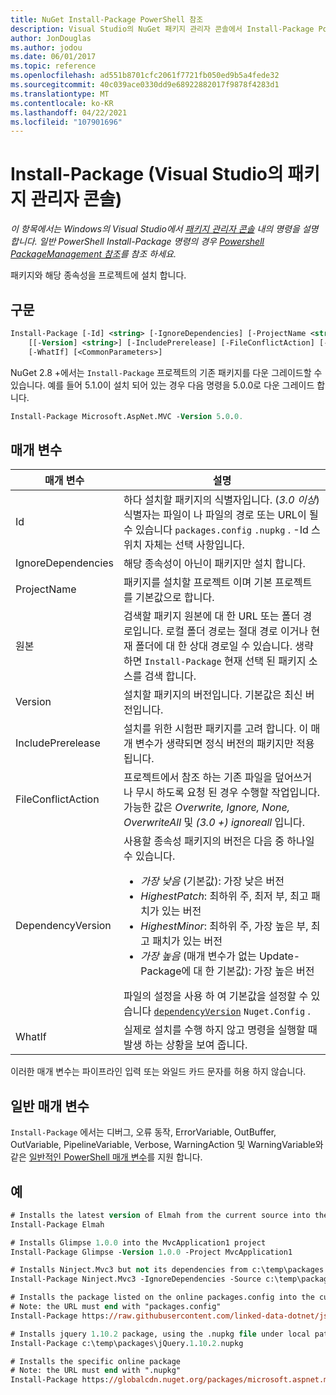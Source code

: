 ```yaml
---
title: NuGet Install-Package PowerShell 참조
description: Visual Studio의 NuGet 패키지 관리자 콘솔에서 Install-Package PowerShell 명령에 대 한 참조입니다.
author: JonDouglas
ms.author: jodou
ms.date: 06/01/2017
ms.topic: reference
ms.openlocfilehash: ad551b8701cfc2061f7721fb050ed9b5a4fede32
ms.sourcegitcommit: 40c039ace0330dd9e68922882017f9878f4283d1
ms.translationtype: MT
ms.contentlocale: ko-KR
ms.lasthandoff: 04/22/2021
ms.locfileid: "107901696"
---
```

# <a name="install-package-package-manager-console-in-visual-studio"></a>Install-Package (Visual Studio의 패키지 관리자 콘솔)

*이 항목에서는 Windows의 Visual Studio에서 [패키지 관리자 콘솔](../../consume-packages/install-use-packages-powershell.md) 내의 명령을 설명 합니다. 일반 PowerShell Install-Package 명령의 경우 [Powershell PackageManagement 참조](/powershell/module/packagemanagement)를 참조 하세요.*

패키지와 해당 종속성을 프로젝트에 설치 합니다.

## <a name="syntax"></a>구문

```ps
Install-Package [-Id] <string> [-IgnoreDependencies] [-ProjectName <string>] [[-Source] <string>] 
    [[-Version] <string>] [-IncludePrerelease] [-FileConflictAction] [-DependencyVersion]
    [-WhatIf] [<CommonParameters>]
```

NuGet 2.8 +에서는 `Install-Package` 프로젝트의 기존 패키지를 다운 그레이드할 수 있습니다. 예를 들어 5.1.0이 설치 되어 있는 경우 다음 명령을 5.0.0로 다운 그레이드 합니다.

```ps
Install-Package Microsoft.AspNet.MVC -Version 5.0.0.
```

## <a name="parameters"></a>매개 변수

| 매개 변수 | 설명 |
| --- | --- |
| Id | 하다 설치할 패키지의 식별자입니다. (*3.0 이상*) 식별자는 파일이 나 파일의 경로 또는 URL이 될 수 있습니다 `packages.config` `.nupkg` . -Id 스위치 자체는 선택 사항입니다. |
| IgnoreDependencies | 해당 종속성이 아닌이 패키지만 설치 합니다. |
| ProjectName | 패키지를 설치할 프로젝트 이며 기본 프로젝트를 기본값으로 합니다. |
| 원본 | 검색할 패키지 원본에 대 한 URL 또는 폴더 경로입니다. 로컬 폴더 경로는 절대 경로 이거나 현재 폴더에 대 한 상대 경로일 수 있습니다. 생략 하면 `Install-Package` 현재 선택 된 패키지 소스를 검색 합니다. |
| Version | 설치할 패키지의 버전입니다. 기본값은 최신 버전입니다. |
| IncludePrerelease | 설치를 위한 시험판 패키지를 고려 합니다. 이 매개 변수가 생략되면 정식 버전의 패키지만 적용됩니다. |
| FileConflictAction | 프로젝트에서 참조 하는 기존 파일을 덮어쓰거나 무시 하도록 요청 된 경우 수행할 작업입니다. 가능한 값은 *Overwrite, Ignore, None, OverwriteAll* 및 *(3.0 +)* *ignoreall* 입니다. |
| DependencyVersion | 사용할 종속성 패키지의 버전은 다음 중 하나일 수 있습니다.<br/><ul><li>*가장 낮음* (기본값): 가장 낮은 버전</li><li>*HighestPatch*: 최하위 주, 최저 부, 최고 패치가 있는 버전</li><li>*HighestMinor*: 최하위 주, 가장 높은 부, 최고 패치가 있는 버전</li><li>*가장 높음* (매개 변수가 없는 Update-Package에 대 한 기본값): 가장 높은 버전</li></ul>파일의 설정을 사용 하 여 기본값을 설정할 수 있습니다 [`dependencyVersion`](../nuget-config-file.md#config-section) `Nuget.Config` . |
| WhatIf | 실제로 설치를 수행 하지 않고 명령을 실행할 때 발생 하는 상황을 보여 줍니다. |

이러한 매개 변수는 파이프라인 입력 또는 와일드 카드 문자를 허용 하지 않습니다.

## <a name="common-parameters"></a>일반 매개 변수

`Install-Package` 에서는 디버그, 오류 동작, ErrorVariable, OutBuffer, OutVariable, PipelineVariable, Verbose, WarningAction 및 WarningVariable와 같은 [일반적인 PowerShell 매개 변수](/powershell/module/microsoft.powershell.core/about/about_commonparameters)를 지원 합니다.

## <a name="examples"></a>예

```ps
# Installs the latest version of Elmah from the current source into the default project
Install-Package Elmah

# Installs Glimpse 1.0.0 into the MvcApplication1 project
Install-Package Glimpse -Version 1.0.0 -Project MvcApplication1

# Installs Ninject.Mvc3 but not its dependencies from c:\temp\packages
Install-Package Ninject.Mvc3 -IgnoreDependencies -Source c:\temp\packages

# Installs the package listed on the online packages.config into the current project
# Note: the URL must end with "packages.config"
Install-Package https://raw.githubusercontent.com/linked-data-dotnet/json-ld.net/master/.nuget/packages.config

# Installs jquery 1.10.2 package, using the .nupkg file under local path of c:\temp\packages
Install-Package c:\temp\packages\jQuery.1.10.2.nupkg

# Installs the specific online package
# Note: the URL must end with ".nupkg"
Install-Package https://globalcdn.nuget.org/packages/microsoft.aspnet.mvc.5.2.3.nupkg
```